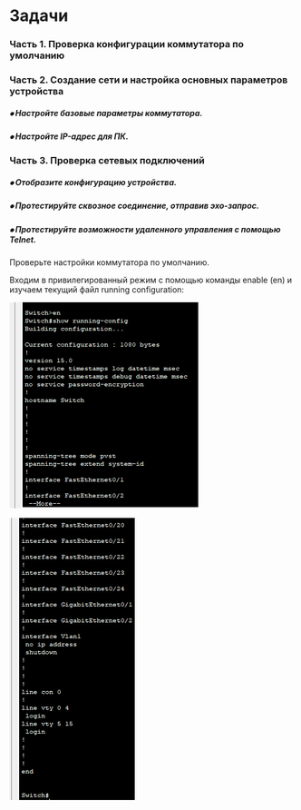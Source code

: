 # Задачи
### Часть 1. Проверка конфигурации коммутатора по умолчанию
### Часть 2. Создание сети и настройка основных параметров устройства
##### ⦁	Настройте базовые параметры коммутатора.
##### ⦁	Настройте IP-адрес для ПК.
### Часть 3. Проверка сетевых подключений
##### ⦁	Отобразите конфигурацию устройства.
##### ⦁	Протестируйте сквозное соединение, отправив эхо-запрос.
##### ⦁	Протестируйте возможности удаленного управления с помощью Telnet.

Проверьте настройки коммутатора по умолчанию.

Входим в привилегированный режим с помощью команды enable (en) и изучаем текущий файл running configuration:

![alt text](https://raw.githubusercontent.com/rpv101101/OTUS-homework/main/lab1/img/2022-10-01%2015_02_41-PC0.png)

![alt text](https://raw.githubusercontent.com/rpv101101/OTUS-homework/main/lab1/img/2022-10-01%2015_03_10-PC0.png)
